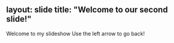 
layout: slide
title: "Welcome to our second slide!"
---
Welcome to my slideshow
Use the left arrow to go back!
